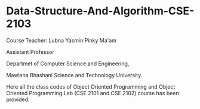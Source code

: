 # Data-Structure-And-Algorithm-CSE-2103
Course Teacher: Lubna Yasmin Pinky Ma'am

Assistant Professor

Departmet of Computer Science and Engineering,

Mawlana Bhashani Science and Technology University.

Here all the class codes of Object Oriented Programming and Object Oriented Programming Lab (CSE 2101 and CSE 2102) course has been provided.
